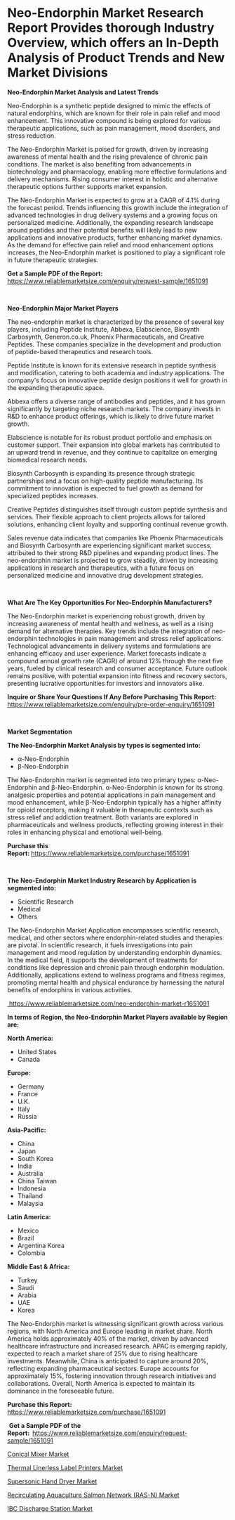 <p><h1>Neo-Endorphin Market Research Report Provides thorough Industry Overview, which offers an In-Depth Analysis of Product Trends and New Market Divisions</h1></p><p><strong>Neo-Endorphin Market Analysis and Latest Trends</strong></p>
<p><p>Neo-Endorphin is a synthetic peptide designed to mimic the effects of natural endorphins, which are known for their role in pain relief and mood enhancement. This innovative compound is being explored for various therapeutic applications, such as pain management, mood disorders, and stress reduction. </p><p>The Neo-Endorphin Market is poised for growth, driven by increasing awareness of mental health and the rising prevalence of chronic pain conditions. The market is also benefiting from advancements in biotechnology and pharmacology, enabling more effective formulations and delivery mechanisms. Rising consumer interest in holistic and alternative therapeutic options further supports market expansion.</p><p>The Neo-Endorphin Market is expected to grow at a CAGR of 4.1% during the forecast period. Trends influencing this growth include the integration of advanced technologies in drug delivery systems and a growing focus on personalized medicine. Additionally, the expanding research landscape around peptides and their potential benefits will likely lead to new applications and innovative products, further enhancing market dynamics. As the demand for effective pain relief and mood enhancement options increases, the Neo-Endorphin market is positioned to play a significant role in future therapeutic strategies.</p></p>
<p><strong>Get a Sample PDF of the Report:&nbsp;</strong> <a href="https://www.reliablemarketsize.com/enquiry/request-sample/1651091?utm_campaign=2640&utm_medium=2&utm_source=Github&utm_content=ia&utm_term=23032025&utm_id=neo-endorphin">https://www.reliablemarketsize.com/enquiry/request-sample/1651091</a></p>
<p>&nbsp;</p>
<p><strong>Neo-Endorphin Major Market Players</strong></p>
<p><p>The neo-endorphin market is characterized by the presence of several key players, including Peptide Institute, Abbexa, Elabscience, Biosynth Carbosynth, Generon.co.uk, Phoenix Pharmaceuticals, and Creative Peptides. These companies specialize in the development and production of peptide-based therapeutics and research tools.</p><p>Peptide Institute is known for its extensive research in peptide synthesis and modification, catering to both academia and industry applications. The company's focus on innovative peptide design positions it well for growth in the expanding therapeutic space. </p><p>Abbexa offers a diverse range of antibodies and peptides, and it has grown significantly by targeting niche research markets. The company invests in R&D to enhance product offerings, which is likely to drive future market growth.</p><p>Elabscience is notable for its robust product portfolio and emphasis on customer support. Their expansion into global markets has contributed to an upward trend in revenue, and they continue to capitalize on emerging biomedical research needs.</p><p>Biosynth Carbosynth is expanding its presence through strategic partnerships and a focus on high-quality peptide manufacturing. Its commitment to innovation is expected to fuel growth as demand for specialized peptides increases.</p><p>Creative Peptides distinguishes itself through custom peptide synthesis and services. Their flexible approach to client projects allows for tailored solutions, enhancing client loyalty and supporting continual revenue growth.</p><p>Sales revenue data indicates that companies like Phoenix Pharmaceuticals and Biosynth Carbosynth are experiencing significant market success, attributed to their strong R&D pipelines and expanding product lines. The neo-endorphin market is projected to grow steadily, driven by increasing applications in research and therapeutics, with a future focus on personalized medicine and innovative drug development strategies.</p></p>
<p>&nbsp;</p>
<p><strong>What Are The Key Opportunities For Neo-Endorphin Manufacturers?</strong></p>
<p><p>The Neo-Endorphin market is experiencing robust growth, driven by increasing awareness of mental health and wellness, as well as a rising demand for alternative therapies. Key trends include the integration of neo-endorphin technologies in pain management and stress relief applications. Technological advancements in delivery systems and formulations are enhancing efficacy and user experience. Market forecasts indicate a compound annual growth rate (CAGR) of around 12% through the next five years, fueled by clinical research and consumer acceptance. Future outlook remains positive, with potential expansion into fitness and recovery sectors, presenting lucrative opportunities for investors and innovators alike.</p></p>
<p><strong>Inquire or Share Your Questions If Any Before Purchasing This Report:</strong> <a href="https://www.reliablemarketsize.com/enquiry/pre-order-enquiry/1651091?utm_campaign=2640&utm_medium=2&utm_source=Github&utm_content=ia&utm_term=23032025&utm_id=neo-endorphin">https://www.reliablemarketsize.com/enquiry/pre-order-enquiry/1651091</a></p>
<p>&nbsp;</p>
<p><strong>Market Segmentation</strong></p>
<p><strong>The Neo-Endorphin Market Analysis by types is segmented into:</strong></p>
<p><ul><li>α-Neo-Endorphin</li><li>β-Neo-Endorphin</li></ul></p>
<p><p>The Neo-Endorphin market is segmented into two primary types: α-Neo-Endorphin and β-Neo-Endorphin. α-Neo-Endorphin is known for its strong analgesic properties and potential applications in pain management and mood enhancement, while β-Neo-Endorphin typically has a higher affinity for opioid receptors, making it valuable in therapeutic contexts such as stress relief and addiction treatment. Both variants are explored in pharmaceuticals and wellness products, reflecting growing interest in their roles in enhancing physical and emotional well-being.</p></p>
<p><strong>Purchase this Report:&nbsp;</strong><a href="https://www.reliablemarketsize.com/purchase/1651091?utm_campaign=2640&utm_medium=2&utm_source=Github&utm_content=ia&utm_term=23032025&utm_id=neo-endorphin">https://www.reliablemarketsize.com/purchase/1651091</a></p>
<p>&nbsp;</p>
<p><strong>The Neo-Endorphin Market Industry Research by Application is segmented into:</strong></p>
<p><ul><li>Scientific Research</li><li>Medical</li><li>Others</li></ul></p>
<p><p>The Neo-Endorphin Market Application encompasses scientific research, medical, and other sectors where endorphin-related studies and therapies are pivotal. In scientific research, it fuels investigations into pain management and mood regulation by understanding endorphin dynamics. In the medical field, it supports the development of treatments for conditions like depression and chronic pain through endorphin modulation. Additionally, applications extend to wellness programs and fitness regimes, promoting mental health and physical endurance by harnessing the natural benefits of endorphins in various activities.</p></p>
<p><a href="https://www.reliablemarketsize.com/neo-endorphin-market-r1651091?utm_campaign=2640&utm_medium=2&utm_source=Github&utm_content=ia&utm_term=23032025&utm_id=neo-endorphin">&nbsp;https://www.reliablemarketsize.com/neo-endorphin-market-r1651091</a></p>
<p><strong>In terms of Region, the Neo-Endorphin Market Players available by Region are:</strong></p>
<p>
    <p> <strong> North America: </strong>
        <ul>
            <li>United States</li>
            <li>Canada</li>
        </ul>
        </p> 
    <p> <strong> Europe: </strong>
        <ul>
            <li>Germany</li>
            <li>France</li>
            <li>U.K.</li>
            <li>Italy</li>
            <li>Russia</li>
        </ul>
        </p> 
    <p> <strong> Asia-Pacific: </strong>
        <ul>
            <li>China</li>
            <li>Japan</li>
            <li>South Korea</li>
            <li>India</li>
            <li>Australia</li>
            <li>China Taiwan</li>
            <li>Indonesia</li>
            <li>Thailand</li>
            <li>Malaysia</li>
        </ul>
        </p> 
    <p> <strong> Latin America: </strong>
        <ul>
            <li>Mexico</li>
            <li>Brazil</li>
            <li>Argentina Korea</li>
            <li>Colombia</li>
        </ul>
        </p> 
    <p> <strong> Middle East & Africa: </strong>
        <ul>
            <li>Turkey</li>
            <li>Saudi</li>
            <li>Arabia</li>
            <li>UAE</li>
            <li>Korea</li>
        </ul>
    </p>
    </p>
<p><p>The Neo-Endorphin market is witnessing significant growth across various regions, with North America and Europe leading in market share. North America holds approximately 40% of the market, driven by advanced healthcare infrastructure and increased research. APAC is emerging rapidly, expected to reach a market share of 25% due to rising healthcare investments. Meanwhile, China is anticipated to capture around 20%, reflecting expanding pharmaceutical sectors. Europe accounts for approximately 15%, fostering innovation through research initiatives and collaborations. Overall, North America is expected to maintain its dominance in the foreseeable future.</p></p>
<p><strong>Purchase this Report: </strong><a href="https://www.reliablemarketsize.com/purchase/1651091?utm_campaign=2640&utm_medium=2&utm_source=Github&utm_content=ia&utm_term=23032025&utm_id=neo-endorphin">https://www.reliablemarketsize.com/purchase/1651091</a></p>
<p>&nbsp;<strong>Get a Sample PDF of the Report:&nbsp;&nbsp;</strong><a href="https://www.reliablemarketsize.com/enquiry/request-sample/1651091?utm_campaign=2640&utm_medium=2&utm_source=Github&utm_content=ia&utm_term=23032025&utm_id=neo-endorphin">https://www.reliablemarketsize.com/enquiry/request-sample/1651091</a></p>
<p><strong></strong></p>
<p><p><a href="https://www.linkedin.com/pulse/global-study-conical-mixer-market-from-2025-2032-mean-ga3ze?utm_campaign=2640&utm_medium=2&utm_source=Github&utm_content=ia&utm_term=23032025&utm_id=neo-endorphin">Conical Mixer Market</a></p><p><a href="https://www.linkedin.com/pulse/thermal-linerless-label-printers-market-analysis-report-uehse?utm_campaign=2640&utm_medium=2&utm_source=Github&utm_content=ia&utm_term=23032025&utm_id=neo-endorphin">Thermal Linerless Label Printers Market</a></p><p><a href="https://github.com/goickpache1m/Market-Research-Report-List-1/blob/main/supersonic-hand-dryer-market.md?utm_campaign=2640&utm_medium=2&utm_source=Github&utm_content=ia&utm_term=23032025&utm_id=neo-endorphin">Supersonic Hand Dryer Market</a></p><p><a href="https://github.com/smarzkathyb6/Market-Research-Report-List-1/blob/main/recirculating-aquaculture-salmon-network-ras-n-market.md?utm_campaign=2640&utm_medium=2&utm_source=Github&utm_content=ia&utm_term=23032025&utm_id=neo-endorphin">Recirculating Aquaculture Salmon Network (RAS-N) Market</a></p><p><a href="https://www.linkedin.com/pulse/ibc-discharge-stationmarket-analysis-forecastinggrowth-pgvle?utm_campaign=2640&utm_medium=2&utm_source=Github&utm_content=ia&utm_term=23032025&utm_id=neo-endorphin">IBC Discharge Station Market</a></p></p>
